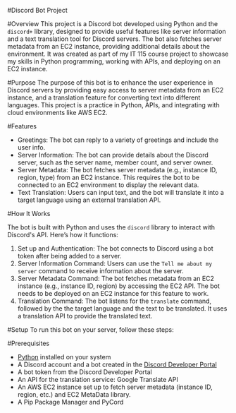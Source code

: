 #Discord Bot Project

#Overview
This project is a Discord bot developed using Python and the `discord+` library, designed to provide useful features like server information and a text translation tool for Discord servers. The bot also fetches server metadata from an EC2 instance, providing additional details about the environment. It was created as part of my IT 115 course project to showcase my skills in Python programming, working with APIs, and deploying on an EC2 instance.

#Purpose
The purpose of this bot is to enhance the user experience in Discord servers by providing easy access to server metadata from an EC2 instance, and a translation feature for converting text into different languages. This project is a practice in Python, APIs, and integrating with cloud environments like AWS EC2.

#Features
- Greetings: The bot can reply to a variety of greetings and include the user info. 
- Server Information: The bot can provide details about the Discord server, such as the server name, member count, and server owner.
- Server Metadata: The bot fetches server metadata (e.g., instance ID, region, type) from an EC2 instance. This requires the bot to be connected to an EC2 environment to display the relevant data.
- Text Translation: Users can input text, and the bot will translate it into a target language using an external translation API.

#How It Works

The bot is built with Python and uses the `discord` library to interact with Discord's API. Here’s how it functions:
1. Set up and Authentication: The bot connects to Discord using a bot token after being added to a server.
2. Server Information Command: Users can use the `Tell me about my server` command to receive information about the server.
3. Server Metadata Command: The bot fetches metadata from an EC2 instance (e.g., instance ID, region) by accessing the EC2 API. The bot needs to be deployed on an EC2 instance for this feature to work.
4. Translation Command: The bot listens for the `translate` command, followed by the the target language and the text to be translated. It uses a translation API to provide the translated text.

#Setup
To run this bot on your server, follow these steps:

#Prerequisites
- [Python](https://www.python.org/downloads/) installed on your system
- A Discord account and a bot created in the [Discord Developer Portal](https://discord.com/developers/applications)
- A bot token from the Discord Developer Portal
- An API for the translation service: Google Translate API
- An AWS EC2 instance set up to fetch server metadata (instance ID, region, etc.) and EC2 MetaData library.
- A Pip Package Manager and PyCord
